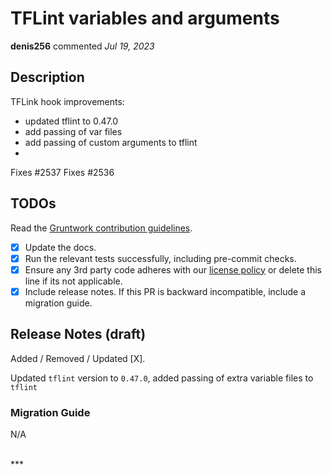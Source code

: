 # TFLint variables and arguments

**denis256** commented *Jul 19, 2023*

<!-- Prepend '[WIP]' to the title if this PR is still a work-in-progress. Remove it when it is ready for review! -->

## Description

TFLink hook improvements:
  * updated tflint to 0.47.0
  * add passing of var files
  * add passing of custom arguments to tflint
  * 

Fixes #2537
Fixes #2536

<!-- Description of the changes introduced by this PR. -->

## TODOs

Read the [Gruntwork contribution guidelines](https://gruntwork.notion.site/Gruntwork-Coding-Methodology-02fdcd6e4b004e818553684760bf691e).

- [x] Update the docs.
- [x] Run the relevant tests successfully, including pre-commit checks.
- [x] Ensure any 3rd party code adheres with our [license policy](https://www.notion.so/gruntwork/Gruntwork-licenses-and-open-source-usage-policy-f7dece1f780341c7b69c1763f22b1378) or delete this line if its not applicable.
- [x] Include release notes. If this PR is backward incompatible, include a migration guide.

## Release Notes (draft)

<!-- One-line description of the PR that can be included in the final release notes. -->
Added / Removed / Updated [X].

Updated `tflint` version to `0.47.0`, added passing of extra variable files to `tflint`

### Migration Guide

N/A

<!-- Important: If you made any backward incompatible changes, then you must write a migration guide! -->


<br />
***


